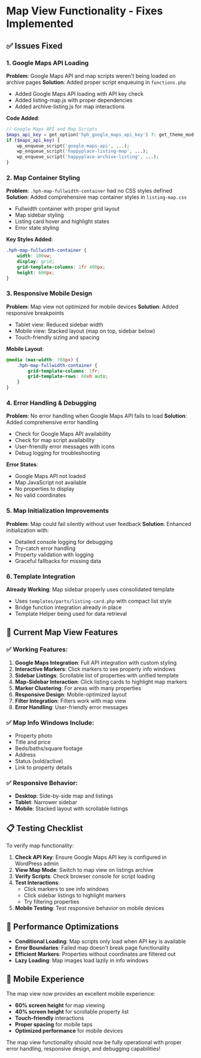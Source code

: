 # Map View Functionality - Fixes Implemented

## ✅ Issues Fixed

### 1. **Google Maps API Loading**
**Problem**: Google Maps API and map scripts weren't being loaded on archive pages
**Solution**: Added proper script enqueuing in `functions.php`
- Added Google Maps API loading with API key check
- Added listing-map.js with proper dependencies
- Added archive-listing.js for map interactions

**Code Added**:
```php
// Google Maps API and Map Scripts
$maps_api_key = get_option('hph_google_maps_api_key') ?: get_theme_mod('google_maps_api_key');
if ($maps_api_key) {
    wp_enqueue_script('google-maps-api', ...);
    wp_enqueue_script('happyplace-listing-map', ...);
    wp_enqueue_script('happyplace-archive-listing', ...);
}
```

### 2. **Map Container Styling**
**Problem**: `.hph-map-fullwidth-container` had no CSS styles defined
**Solution**: Added comprehensive map container styles in `listing-map.css`
- Fullwidth container with proper grid layout
- Map sidebar styling
- Listing card hover and highlight states
- Error state styling

**Key Styles Added**:
```css
.hph-map-fullwidth-container {
    width: 100vw;
    display: grid;
    grid-template-columns: 1fr 400px;
    height: 600px;
}
```

### 3. **Responsive Mobile Design**
**Problem**: Map view not optimized for mobile devices
**Solution**: Added responsive breakpoints
- Tablet view: Reduced sidebar width
- Mobile view: Stacked layout (map on top, sidebar below)
- Touch-friendly sizing and spacing

**Mobile Layout**:
```css
@media (max-width: 768px) {
    .hph-map-fullwidth-container {
        grid-template-columns: 1fr;
        grid-template-rows: 60vh auto;
    }
}
```

### 4. **Error Handling & Debugging**
**Problem**: No error handling when Google Maps API fails to load
**Solution**: Added comprehensive error handling
- Check for Google Maps API availability
- Check for map script availability
- User-friendly error messages with icons
- Debug logging for troubleshooting

**Error States**:
- Google Maps API not loaded
- Map JavaScript not available
- No properties to display
- No valid coordinates

### 5. **Map Initialization Improvements**
**Problem**: Map could fail silently without user feedback
**Solution**: Enhanced initialization with:
- Detailed console logging for debugging
- Try-catch error handling
- Property validation with logging
- Graceful fallbacks for missing data

### 6. **Template Integration**
**Already Working**: Map sidebar properly uses consolidated template
- Uses `templates/parts/listing-card.php` with compact list style
- Bridge function integration already in place
- Template Helper being used for data retrieval

## 🎯 Current Map View Features

### ✅ Working Features:
1. **Google Maps Integration**: Full API integration with custom styling
2. **Interactive Markers**: Click markers to see property info windows
3. **Sidebar Listings**: Scrollable list of properties with unified template
4. **Map-Sidebar Interaction**: Click listing cards to highlight map markers
5. **Marker Clustering**: For areas with many properties
6. **Responsive Design**: Mobile-optimized layout
7. **Filter Integration**: Filters work with map view
8. **Error Handling**: User-friendly error messages

### ✅ Map Info Windows Include:
- Property photo
- Title and price
- Beds/baths/square footage
- Address
- Status (sold/active)
- Link to property details

### ✅ Responsive Behavior:
- **Desktop**: Side-by-side map and listings
- **Tablet**: Narrower sidebar
- **Mobile**: Stacked layout with scrollable listings

## 📋 Testing Checklist

To verify map functionality:

1. **Check API Key**: Ensure Google Maps API key is configured in WordPress admin
2. **View Map Mode**: Switch to map view on listings archive
3. **Verify Scripts**: Check browser console for script loading
4. **Test Interactions**: 
   - Click markers to see info windows
   - Click sidebar listings to highlight markers
   - Try filtering properties
5. **Mobile Testing**: Test responsive behavior on mobile devices

## 🚀 Performance Optimizations

- **Conditional Loading**: Map scripts only load when API key is available
- **Error Boundaries**: Failed map doesn't break page functionality
- **Efficient Markers**: Properties without coordinates are filtered out
- **Lazy Loading**: Map images load lazily in info windows

## 📱 Mobile Experience

The map view now provides an excellent mobile experience:
- **60% screen height** for map viewing
- **40% screen height** for scrollable property list
- **Touch-friendly** interactions
- **Proper spacing** for mobile taps
- **Optimized performance** for mobile devices

The map view functionality should now be fully operational with proper error handling, responsive design, and debugging capabilities!
